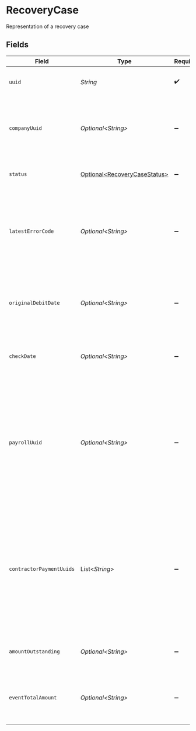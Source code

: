 # RecoveryCase

Representation of a recovery case


## Fields

| Field                                                                                                                                                                                 | Type                                                                                                                                                                                  | Required                                                                                                                                                                              | Description                                                                                                                                                                           |
| ------------------------------------------------------------------------------------------------------------------------------------------------------------------------------------- | ------------------------------------------------------------------------------------------------------------------------------------------------------------------------------------- | ------------------------------------------------------------------------------------------------------------------------------------------------------------------------------------- | ------------------------------------------------------------------------------------------------------------------------------------------------------------------------------------- |
| `uuid`                                                                                                                                                                                | *String*                                                                                                                                                                              | :heavy_check_mark:                                                                                                                                                                    | Unique identifier of an recovery case                                                                                                                                                 |
| `companyUuid`                                                                                                                                                                         | *Optional\<String>*                                                                                                                                                                   | :heavy_minus_sign:                                                                                                                                                                    | Unique identifier of the company to which the recovery case belongs                                                                                                                   |
| `status`                                                                                                                                                                              | [Optional\<RecoveryCaseStatus>](../../models/components/RecoveryCaseStatus.md)                                                                                                        | :heavy_minus_sign:                                                                                                                                                                    | Status of the recovery case                                                                                                                                                           |
| `latestErrorCode`                                                                                                                                                                     | *Optional\<String>*                                                                                                                                                                   | :heavy_minus_sign:                                                                                                                                                                    | The latest bank error code for the recovery case. See [this doc](https://docs.gusto.com/embedded-payroll/docs/ach-codes-and-transaction-types) for a list of common ACH return codes. |
| `originalDebitDate`                                                                                                                                                                   | *Optional\<String>*                                                                                                                                                                   | :heavy_minus_sign:                                                                                                                                                                    | Date when funds were originally debited from the company's bank account                                                                                                               |
| `checkDate`                                                                                                                                                                           | *Optional\<String>*                                                                                                                                                                   | :heavy_minus_sign:                                                                                                                                                                    | Check date for the associated payroll or contractor payments                                                                                                                          |
| `payrollUuid`                                                                                                                                                                         | *Optional\<String>*                                                                                                                                                                   | :heavy_minus_sign:                                                                                                                                                                    | The uuid of the associated payroll for which the recovery case was created. If the recovery case was created for a contractor payment, this field will be null.                       |
| `contractorPaymentUuids`                                                                                                                                                              | List\<*String*>                                                                                                                                                                       | :heavy_minus_sign:                                                                                                                                                                    | The uuids of the associated contractor payments for which the recovery case was created. If the recovery case was created for a payroll, this field will be null.                     |
| `amountOutstanding`                                                                                                                                                                   | *Optional\<String>*                                                                                                                                                                   | :heavy_minus_sign:                                                                                                                                                                    | Amount outstanding for the recovery case                                                                                                                                              |
| `eventTotalAmount`                                                                                                                                                                    | *Optional\<String>*                                                                                                                                                                   | :heavy_minus_sign:                                                                                                                                                                    | Total amount to be debited from the payroll or contractor payments                                                                                                                    |